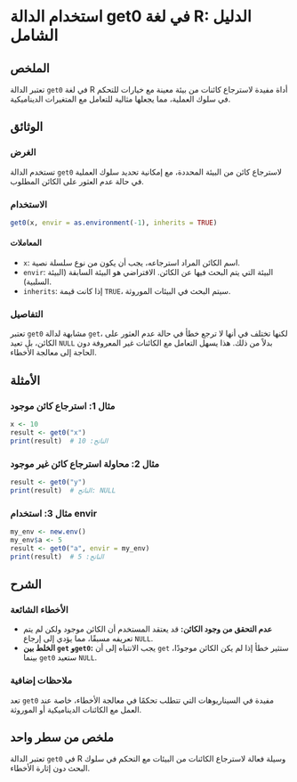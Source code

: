 <!--
Meta Description: # استخدام الدالة get0 في لغة R: الدليل الشامل ## الملخص تعتبر الدالة `get0` في لغة R أداة مفيدة لاسترجاع كائنات من بيئة معينة مع خيارات للتحكم في سلوك...
Meta Keywords: get0, الكائن, result, الدالة, البيئة
-->

# استخدام الدالة get0 في لغة R: الدليل الشامل

## الملخص
تعتبر الدالة `get0` في لغة R أداة مفيدة لاسترجاع كائنات من بيئة معينة مع خيارات للتحكم في سلوك العملية، مما يجعلها مثالية للتعامل مع المتغيرات الديناميكية.

## الوثائق
### الغرض
تستخدم الدالة `get0` لاسترجاع كائن من البيئة المحددة، مع إمكانية تحديد سلوك العملية في حالة عدم العثور على الكائن المطلوب.

### الاستخدام
```R
get0(x, envir = as.environment(-1), inherits = TRUE)
```

#### المعاملات
- `x`: اسم الكائن المراد استرجاعه، يجب أن يكون من نوع سلسلة نصية.
- `envir`: البيئة التي يتم البحث فيها عن الكائن. الافتراضي هو البيئة السابقة (البيئة السلبية).
- `inherits`: إذا كانت قيمة `TRUE`، سيتم البحث في البيئات الموروثة.

### التفاصيل
تعتبر `get0` مشابهة لدالة `get`، لكنها تختلف في أنها لا ترجع خطأ في حالة عدم العثور على الكائن، بل تعيد `NULL` بدلاً من ذلك. هذا يسهل التعامل مع الكائنات غير المعروفة دون الحاجة إلى معالجة الأخطاء.

## الأمثلة
### مثال 1: استرجاع كائن موجود
```R
x <- 10
result <- get0("x")
print(result)  # الناتج: 10
```

### مثال 2: محاولة استرجاع كائن غير موجود
```R
result <- get0("y")
print(result)  # الناتج: NULL
```

### مثال 3: استخدام envir
```R
my_env <- new.env()
my_env$a <- 5
result <- get0("a", envir = my_env)
print(result)  # الناتج: 5
```

## الشرح
### الأخطاء الشائعة
- **عدم التحقق من وجود الكائن:** قد يعتقد المستخدم أن الكائن موجود ولكن لم يتم تعريفه مسبقًا، مما يؤدي إلى إرجاع `NULL`.
- **الخلط بين `get` و`get0`:** يجب الانتباه إلى أن `get` ستثير خطأ إذا لم يكن الكائن موجودًا، بينما `get0` ستعيد `NULL`.

### ملاحظات إضافية
تعد `get0` مفيدة في السيناريوهات التي تتطلب تحكمًا في معالجة الأخطاء، خاصة عند العمل مع الكائنات الديناميكية أو الموروثة.

## ملخص من سطر واحد
تعتبر الدالة `get0` في R وسيلة فعالة لاسترجاع الكائنات من البيئات مع التحكم في سلوك البحث دون إثارة الأخطاء.